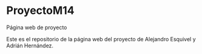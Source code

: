 # ProyectoM14
Página web de proyecto

Este es el repositorio de la página web del proyecto de Alejandro Esquivel y Adrián Hernández.